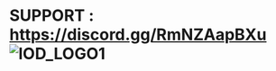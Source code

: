# SUPPORT : https://discord.gg/RmNZAapBXu ![lOD_LOGO1](https://user-images.githubusercontent.com/88948517/189738326-821ee2f1-de1a-4658-a3d2-ace860d73beb.png)
